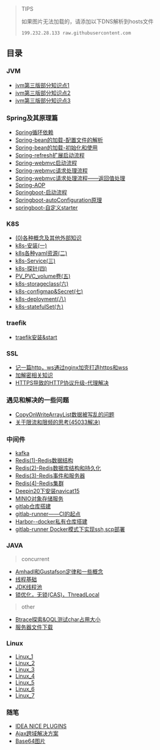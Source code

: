> TIPS
>
> 如果图片无法加载的，请添加以下DNS解析到hosts文件
>
> `199.232.28.133 raw.githubusercontent.com`

## 目录

### JVM

- [jvm第三版部分知识点1](./JVM/jvm第三版部分知识点1/jvm第三版部分知识点1.md)
- [jvm第三版部分知识点2](./JVM/jvm第三版部分知识点2/jvm第三版部分知识点2.md)
- [jvm第三版部分知识点3](./JVM/jvm第三版部分知识点3/jvm第三版部分知识点3.md)

### Spring及其原理篇

- [Spring循环依赖](./spring/circleDI/circleDI.md)
- [Spring-bean的加载-配置文件的解析](./spring/bean_parser/bean_parser.md)
- [Spring-bean的加载-初始化和使用](./spring/bean_load/bean_load.md)
- [Spring-refresh扩展启动流程](./spring/spring_refresh/spring_refresh.md)
- [Spring-webmvc启动流程](./spring/webmvc/webmvc.md)
- [Spring-webmvc请求处理流程](./spring/request_handle/request_handle.md)
- [Spring-webmvc请求处理流程——返回值处理](./spring/returnValue_handle/returnValue_handle.md)
- [Spring-AOP](./spring/aop/aop.md)
- [Springboot-启动流程](./spring/springboot-init/springboot-init.md)
- [Springboot-autoConfiguration原理](./spring/springboot-autoConfiguration/springboot-autoConfiguration.md)
- [springboot-自定义starter](./spring/springboot-starter/springboot-starter.md)

### K8S

- [(0)各种概念及其他外部知识](./k8sInAction/0_k8s-other/各种概念及其他外部知识_0.md)
- [k8s-安装(一)](./k8sInAction/1_k8s-install/k8s-安装(一).md)
- [k8s各种yaml资源(二)](./k8sInAction/2_k8s-yaml-resource/k8s各种yaml资源(二).md)
- [k8s-Service(三)](./k8sInAction/3_k8s-Service/k8s-Service(三).md)
- [k8s-探针(四)](./k8sInAction/4_k8s-探针/k8s-探针(四).md)
- [PV_PVC_volume卷(五)](./k8sInAction/5_k8s-volume/5_k8s-volume.md)
- [k8s-storageclass(六)](./k8sInAction/6_k8s-storageclass/6_k8s-storageclass.md)
- [k8s-configmap&Secret(七)](./k8sInAction/7_k8s-configmap/7_k8s-configmap.md)
- [k8s-deployment(八)](./k8sInAction/8_k8s-deployment/8_k8s-deployment.md)
- [k8s-statefulSet(九)](./k8sInAction/9_k8s-statefulSet/9_k8s-statefulSet.md)

### traefik

- [traefik安装&start](./traefik/1_install_start/1_install_start.md)

### SSL

- [记一篇http，ws通过nginx加壳打造https和wss](./SSL/http_ws_ssl/http_ws_ssl.md)
- [加解密相关知识](./SSL/加解密相关知识/加解密相关知识.md)
- [HTTPS导致的HTTP协议升级-代理解决](./SSL/httpsProxy/httpsProxy.md)

### 遇见和解决的一些问题

- [CopyOnWriteArrayList数据被写乱的问题](./一些问题/copyOnWriteArrayList/copyOnWriteArrayList.md)
- [关于限流和限频的思考(45033解决)](./一些问题/限频/限频.md)

### 中间件

- [kafka](./中间件/kafka/kafka.md)
- [Redis(1)-Redis数据结构](./中间件/redis/redis_data_structure/redis_data_structure.md)
- [Redis(2)-Redis数据库结构和持久化](./中间件/redis/redis_database_rdb_aof/redis_database_rdb_aof.md)
- [Redis(3)-Redis事件和服务器](./中间件/redis/redis_event_server/redis_event_server.md)
- [Redis(4)-Redis集群](./中间件/redis/redis_cluster/redis_cluster.md)
- [Deepin20下安装navicat15](./中间件/Deepin20下安装navicat15/Deepin20下安装navicat15.md)
- [MINIO对象存储服务](./中间件/minio/minio.md)
- [gitlab仓库搭建](./中间件/gitlab-install/gitlab.md)
- [gitlab-runner——CI的起点](./中间件/gitlab-runner-docker/gitlab-runner-docker.md)
- [Harbor--docker私有仓库搭建](./中间件/harbor/harbor.md)
- [gitlab-runner Docker模式下实现ssh,scp部署](./中间件/gitlab-runner-docker-ssh/gitlab-runner-docker-ssh.md)

### JAVA

> concurrent

- [Amhadl和Gustafson定律和一些概念](./java/concurrent/concurrent_thread_1/concurrent_thread_1.md)
- [线程基础](./java/concurrent/concurrent_thread_2/concurrent_thread_2.md)
- [JDK线程池](./java/concurrent/concurrent_thread_3/concurrent_thread_3.md)
- [锁优化，无锁(CAS)，ThreadLocal](./java/concurrent/concurrent_thread_3/concurrent_thread_3.md)

> other

- [Btrace探索&OQL测试char占用大小](./java/other/btrace_OQL_char/btrace_OQL_char.md)
- [服务器文件下载](./java/other/file_download/file_download.md)

### Linux

- [Linux_1](./Linux/learn_1/Linux_1.md)
- [Linux_2](./Linux/learn_2/Linux_2.md)
- [Linux_3](./Linux/learn_3/Linux_3.md)
- [Linux_4](./Linux/learn_4/Linux_4.md)
- [Linux_5](./Linux/learn_5/Linux_5.md)
- [Linux_6](./Linux/learn_6/Linux_6.md)
- [Linux_7](./Linux/learn_7/Linux_7.md)

### 随笔

- [IDEA NICE PLUGINS](./随笔/nice_idea_plugins/nice_idea_plugins.md)
- [Ajax跨域解决方案](./随笔/ajax_cross/ajax_cross.md)
- [Base64图片](./随笔/base64/base64.md)

###  